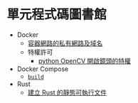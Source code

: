 單元程式碼圖書館
=======

* Docker
  * [容器網路的私有網路及域名](./docker/network_dns_01/)
  * 特權許可
    * [python OpenCV 開啟鏡頭的特權](./docker/privileged_01/video_py_cv2_imshow_01/)
* Docker Compose
  * [`build`](./docker_compose/build_01/)
* Rust
  * [建立 Rust 的靜態可執行文件](./rust/static_executable_01/)
